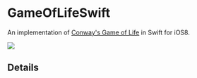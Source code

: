 # GameOfLifeSwift

An implementation of [Conway's Game of Life](http://en.wikipedia.org/wiki/Conway's_Game_of_Life) in Swift for iOS8.

![](https://dl.dropboxusercontent.com/u/100463011/GameOfLife.gif)

## Details